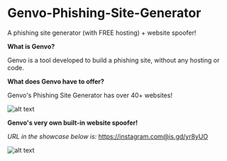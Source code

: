 # Genvo-Phishing-Site-Generator
A phishing site generator (with FREE hosting) + website spoofer!

**What is Genvo?**

Genvo is a tool developed to build a phishing site, without any hosting or code.

**What does Genvo have to offer?**

Genvo's Phishing Site Generator has over 40+ websites!

![alt text](https://i.gyazo.com/7da6067e97ff4030ed9ece502f64bbe5.gif)

**Genvo's very own built-in website spoofer!**

*URL in the showcase below is:* https://instagram.com@is.gd/yr8yUO

![alt text](https://media.discordapp.net/attachments/873082697692622895/899063258315644948/Capture.PNG)
